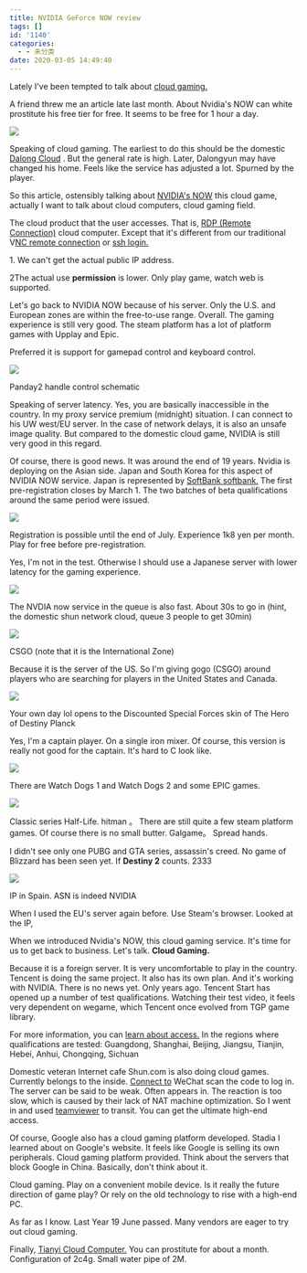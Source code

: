 ```yaml
---
title: NVIDIA GeForce NOW review
tags: []
id: '1140'
categories:
  - - 未分类
date: 2020-03-05 14:49:40
---
```


Lately I've been tempted to talk about [cloud gaming.](https://baike.baidu.com/item/%E4%BA%91%E7%94%B5%E8%84%91)

A friend threw me an article late last month. About Nvidia's NOW can white prostitute his free tier for free. It seems to be free for 1 hour a day.

![](https://cdn2.jioushan.top/LightPicture/2022/03/5726cd10ff4a8ec9.jpg)

Speaking of cloud gaming. The earliest to do this should be the domestic [Dalong Cloud](https://www.dalongyun.com/) . But the general rate is high. Later, Dalongyun may have changed his home. Feels like the service has adjusted a lot. Spurned by the player.

So this article, ostensibly talking about [NVIDIA's NOW](https://www.nvidia.com/en-us/geforce-now/games/#geforcenow/) this cloud game, actually I want to talk about cloud computers, cloud gaming field.

The cloud product that the user accesses. That is, [RDP (Remote Connection)](https://baike.baidu.com/item/%E8%BF%9C%E7%A8%8B%E6%A1%8C%E9%9D%A2%E5%8D%8F%E8%AE%AE/9978980?fromtitle=RDP&fromid=2986499) cloud computer. Except that it's different from our traditional V[NC remote connection](https://baike.baidu.com/item/VNC) or [ssh login.](https://baike.baidu.com/item/ssh/10407)

1\. We can't get the actual public IP address.

2The actual use **permission** is lower. Only play game, watch web is supported.

Let's go back to NVIDIA NOW because of his server. Only the U.S. and European zones are within the free-to-use range. Overall. The gaming experience is still very good. The steam platform has a lot of platform games with Upplay and Epic.

Preferred it is support for gamepad control and keyboard control.

![](https://cdn2.jioushan.top/LightPicture/2022/03/1ced59a45dad1df9.jpg)

Panday2 handle control schematic

Speaking of server latency. Yes, you are basically inaccessible in the country. In my proxy service premium (midnight) situation. I can connect to his UW west/EU server. In the case of network delays, it is also an unsafe image quality. But compared to the domestic cloud game, NVIDIA is still very good in this regard.

Of course, there is good news. It was around the end of 19 years. Nvidia is deploying on the Asian side. Japan and South Korea for this aspect of NVIDIA NOW service. Japan is represented by [SoftBank softbank.](https://cloudgaming.mb.softbank.jp/) The first pre-registration closes by March 1. The two batches of beta qualifications around the same period were issued.

![](https://cdn2.jioushan.top/LightPicture/2022/03/c50ae811e3498344.png)

Registration is possible until the end of July. Experience 1k8 yen per month. Play for free before pre-registration.

Yes, I'm not in the test. Otherwise I should use a Japanese server with lower latency for the gaming experience.

![](https://cdn2.jioushan.top/LightPicture/2022/03/bcb6753c51ea45a5.jpg)

The NVDIA now service in the queue is also fast. About 30s to go in (hint, the domestic shun network cloud, queue 3 people to get 30min)

![](https://cdn2.jioushan.top/LightPicture/2022/03/1c72e9eed9dd079b.jpg)

CSGO (note that it is the International Zone)

Because it is the server of the US. So I'm giving gogo (CSGO) around players who are searching for players in the United States and Canada.

![](https://cdn2.jioushan.top/LightPicture/2022/03/c4cd31b5b371ed4d.jpg)

Your own day lol opens to the Discounted Special Forces skin of The Hero of Destiny Planck

Yes, I'm a captain player. On a single iron mixer. Of course, this version is really not good for the captain. It's hard to C look like.

![](https://cdn2.jioushan.top/LightPicture/2022/03/ba88f8c5e04e3b9a.jpg)

There are Watch Dogs 1 and Watch Dogs 2 and some EPIC games.

![](https://cdn2.jioushan.top/LightPicture/2022/03/a67996d9d44bf3f9.jpg)

Classic series Half-Life. hitman 。 There are still quite a few steam platform games. Of course there is no small butter. Galgame。 Spread hands.

I didn't see only one PUBG and GTA series, assassin's creed. No game of Blizzard has been seen yet. If **Destiny 2** counts. 2333

![](https://cdn2.jioushan.top/LightPicture/2022/03/322d91829cfdff25.jpg)

IP in Spain. ASN is indeed NVIDIA

When I used the EU's server again before. Use Steam's browser. Looked at the IP,

When we introduced Nvidia's NOW, this cloud gaming service. It's time for us to get back to business. Let's talk. **Cloud Gaming.**

Because it is a foreign server. It is very uncomfortable to play in the country. Tencent is doing the same project. It also has its own plan. And it's working with NVIDIA. There is no news yet. Only years ago. Tencent Start has opened up a number of test qualifications. Watching their test video, it feels very dependent on wegame, which Tencent once evolved from TGP game library.

For more information, you can [learn about access.](https://start.qq.com) In the regions where qualifications are tested: Guangdong, Shanghai, Beijing, Jiangsu, Tianjin, Hebei, Anhui, Chongqing, Sichuan

Domestic veteran Internet cafe Shun.com is also doing cloud games. Currently belongs to the inside. [Connect to](http://www.icloud.cn/game/) WeChat scan the code to log in. The server can be said to be weak. Often appears in. The reaction is too slow, which is caused by their lack of NAT machine optimization. So I went in and used [teamviewer](https://www.teamviewer.cn/cn/) to transit. You can get the ultimate high-end access.

Of course, Google also has a cloud gaming platform developed. Stadia I learned about on Google's website. It feels like Google is selling its own peripherals. Cloud gaming platform provided. Think about the servers that block Google in China. Basically, don't think about it.

Cloud gaming. Play on a convenient mobile device. Is it really the future direction of game play? Or rely on the old technology to rise with a high-end PC.

As far as I know. Last Year 19 June passed. Many vendors are eager to try out cloud gaming.

Finally, [Tianyi Cloud Computer.](https://desk.ctyun.cn/html/download/) You can prostitute for about a month. Configuration of 2c4g. Small water pipe of 2M.